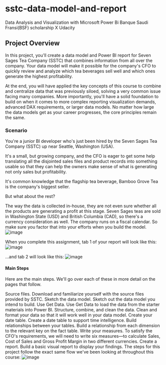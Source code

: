 # sstc-data-model-and-report
Data Analysis and Visualization with Microsoft Power Bi Banque Saudi Fransi(BSF) scholarship X Udacity
## Project Overview
In this project, you'll create a data model and Power BI report for Seven Sages Tea Company (SSTC) that combines information from all over the company. Your data model will make it possible for the company's CFO to quickly review and analyze which tea beverages sell well and which ones generate the highest profitability.

At the end, you will have applied the key concepts of this course to combine and centralize data that was previously siloed, solving a very common issue facing many companies. More importantly, you'll have a solid foundation to build on when it comes to more complex reporting visualization demands, advanced DAX requirements, or larger data models. No matter how large the data models get as your career progresses, the core principles remain the same.

### Scenario
You're a junior BI developer who's just been hired by the Seven Sages Tea Company (SSTC) up near Seattle, Washington (USA).

It's a small, but growing company, and the CFO is eager to get some help translating all the disjointed sales files and product records into something usable so that they can help the owners make sense of what is generating not only sales but profitability.

It's common knowledge that the flagship tea beverage, Bamboo Grove Tea is the company's biggest seller.

But what about the rest?

The way the data is collected in-house, they are not even sure whether all the products are generating a profit at this stage.
Seven Sages teas are sold in Washington State (USD) and British Columbia (CAD), so there's a currency consideration as well.
The company runs on a fiscal calendar. So make sure you factor that into your efforts when you build the model.
![image](https://github.com/AmjaadXX/Project1DataAnalysisAndVisualizationWithMicrosoftPowerBi/assets/145211625/3d160904-d2d8-4d43-a8a2-fb782d197fef)

When you complete this assignment, tab 1 of your report will look like this:
![image](https://github.com/AmjaadXX/Project1DataAnalysisAndVisualizationWithMicrosoftPowerBi/assets/145211625/3427c531-fdeb-4517-8fe5-feb8950289fb)

…and tab 2 will look like this:
![image](https://github.com/AmjaadXX/Project1DataAnalysisAndVisualizationWithMicrosoftPowerBi/assets/145211625/80911e33-d5c3-4161-95ea-8e971b11924a)

#### Main Steps

Here are the main steps. We'll go over each of these in more detail on the pages that follow.

Source files. Download and familiarize yourself with the source files provided by SSTC.
Sketch the data model. Sketch out the data model you intend to build.
Use Get Data. Use Get Data to load the data from the starter materials into Power BI.
Structure, combine, and clean the data. Clean and format your data so that it will work well in your data model.
Create your date table. Create a date table to support time intelligence.
Build relationships between your tables. Build a relationship from each dimension to the relevant key on the fact table.
Write your measures. To satisfy the CFO's requirements, we will need to write six measures—to calculate Sales, Cost of Sales and Gross Profit Margin in two different currencies.
Create a report. Build a basic visual report to display your findings.
The steps for this project follow the exact same flow we've been looking at throughout this course:
![image](https://github.com/AmjaadXX/Project1DataAnalysisAndVisualizationWithMicrosoftPowerBi/assets/145211625/85940bac-90db-473e-8df7-be5c69b2ebc5)



